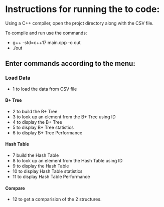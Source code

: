 # Instructions for running the to code:

Using a C++ compiler, open the projct directory along with the CSV file.

To compile and run use the commands:
- g++ -std=c++17 main.cpp -o out
- ./out

## Enter commands according to the menu:

### Load Data
- 1 to load the data from CSV file

#### B+ Tree
- 2 to build the B+ Tree
- 3 to look up an element from the B+ Tree using ID
- 4 to display the B+ Tree
- 5 to display B+ Tree statistics
- 6 to display B+ Tree Performance

#### Hash Table
- 7 build the Hash Table
- 8 to look up an element from the Hash Table using ID
- 9 to display the Hash Table
- 10 to display Hash Table statistics
- 11 to display Hash Table Performance

#### Compare
- 12 to get a comparision of the 2 structures.
